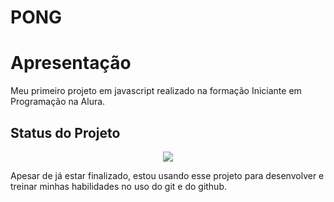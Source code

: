 # PONG

<h1> Apresentação </h1>

<p>Meu primeiro projeto em javascript realizado na formação Iniciante em Programação na Alura.</p>

<h2> Status do Projeto </h2>

<p align="center">
<img src="http://img.shields.io/static/v1?label=STATUS&message=EM%20DESENVOLVIMENTO&color=GREEN&style=for-the-badge"/>
</p>

<p>Apesar de já estar finalizado, estou usando esse projeto para desenvolver e treinar minhas habilidades no uso do git e do github.</p>

